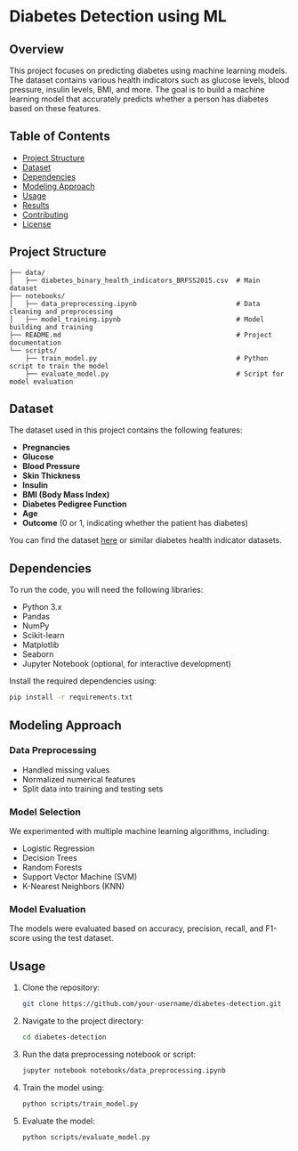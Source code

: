 

# Diabetes Detection using ML


## Overview
This project focuses on predicting diabetes using machine learning models. The dataset contains various health indicators such as glucose levels, blood pressure, insulin levels, BMI, and more. The goal is to build a machine learning model that accurately predicts whether a person has diabetes based on these features.

## Table of Contents
- [Project Structure](#project-structure)
- [Dataset](#dataset)
- [Dependencies](#dependencies)
- [Modeling Approach](#modeling-approach)
- [Usage](#usage)
- [Results](#results)
- [Contributing](#contributing)
- [License](#license)

## Project Structure
```
├── data/
│   ├── diabetes_binary_health_indicators_BRFSS2015.csv  # Main dataset
├── notebooks/
│   ├── data_preprocessing.ipynb                         # Data cleaning and preprocessing
│   ├── model_training.ipynb                             # Model building and training
├── README.md                                            # Project documentation
└── scripts/
    ├── train_model.py                                   # Python script to train the model
    ├── evaluate_model.py                                # Script for model evaluation
```

## Dataset
The dataset used in this project contains the following features:
- **Pregnancies**
- **Glucose**
- **Blood Pressure**
- **Skin Thickness**
- **Insulin**
- **BMI (Body Mass Index)**
- **Diabetes Pedigree Function**
- **Age**
- **Outcome** (0 or 1, indicating whether the patient has diabetes)

You can find the dataset [here](https://www.kaggle.com/uciml/pima-indians-diabetes-database) or similar diabetes health indicator datasets.

## Dependencies
To run the code, you will need the following libraries:
- Python 3.x
- Pandas
- NumPy
- Scikit-learn
- Matplotlib
- Seaborn
- Jupyter Notebook (optional, for interactive development)

Install the required dependencies using:
```bash
pip install -r requirements.txt
```

## Modeling Approach
### Data Preprocessing
- Handled missing values
- Normalized numerical features
- Split data into training and testing sets

### Model Selection
We experimented with multiple machine learning algorithms, including:
- Logistic Regression
- Decision Trees
- Random Forests
- Support Vector Machine (SVM)
- K-Nearest Neighbors (KNN)

### Model Evaluation
The models were evaluated based on accuracy, precision, recall, and F1-score using the test dataset.

## Usage
1. Clone the repository:
   ```bash
   git clone https://github.com/your-username/diabetes-detection.git
   ```
2. Navigate to the project directory:
   ```bash
   cd diabetes-detection
   ```
3. Run the data preprocessing notebook or script:
   ```bash
   jupyter notebook notebooks/data_preprocessing.ipynb
   ```
4. Train the model using:
   ```bash
   python scripts/train_model.py
   ```
5. Evaluate the model:
   ```bash
   python scripts/evaluate_model.py
   ```

